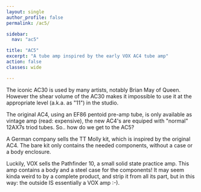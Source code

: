 ```yaml
---
layout: single
author_profile: false
permalink: /ac5/

sidebar:
  nav: "ac5"

title: "AC5"
excerpt: "A tube amp inspired by the early VOX AC4 tube amp"
action: false
classes: wide

---
```

The iconic AC30 is used by many artists, notably Brian May of Queen. However the shear volume of the AC30 makes it impossible to use it at the appropriate level (a.k.a. as "11") in the studio.

The original AC4, using an EF86 pentoid pre-amp tube, is only available as vintage amp (read: expensive), the new AC4's are equiped with "normal" 12AX7s triod tubes. So.. how do we get to the AC5?

A German company sells the TT Molly kit, which is inspired by the original AC4. The bare kit only contains the needed components, without a case or a body enclosure.

Luckily, VOX sells the Pathfinder 10, a small solid state practice amp. This amp contains a body and a steel case for the components! It may seem kinda weird to by a complete product, and strip it from all its part, but in this way: the outside IS essentially a VOX amp :-).
